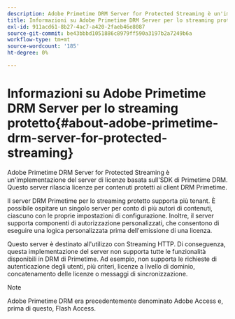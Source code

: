 ```yaml
---
description: Adobe Primetime DRM Server for Protected Streaming è un'implementazione del server di licenze basata sull'SDK di Primetime DRM. Questo server rilascia licenze per contenuti protetti ai client DRM Primetime.
title: Informazioni su Adobe Primetime DRM Server per lo streaming protetto
exl-id: 911acd61-8b27-4ac7-a420-2faeb46e8087
source-git-commit: be43bbbd1051886c8979ff590a3197b2a7249b6a
workflow-type: tm+mt
source-wordcount: '185'
ht-degree: 0%

---
```


# Informazioni su Adobe Primetime DRM Server per lo streaming protetto{#about-adobe-primetime-drm-server-for-protected-streaming}

Adobe Primetime DRM Server for Protected Streaming è un&#39;implementazione del server di licenze basata sull&#39;SDK di Primetime DRM. Questo server rilascia licenze per contenuti protetti ai client DRM Primetime.

Il server DRM Primetime per lo streaming protetto supporta più tenant. È possibile ospitare un singolo server per conto di più autori di contenuti, ciascuno con le proprie impostazioni di configurazione. Inoltre, il server supporta componenti di autorizzazione personalizzati, che consentono di eseguire una logica personalizzata prima dell&#39;emissione di una licenza.

Questo server è destinato all&#39;utilizzo con Streaming HTTP. Di conseguenza, questa implementazione del server non supporta tutte le funzionalità disponibili in DRM di Primetime. Ad esempio, non supporta le richieste di autenticazione degli utenti, più criteri, licenze a livello di dominio, concatenamento delle licenze o messaggi di sincronizzazione.

>[!NOTE]
>
>Adobe Primetime DRM era precedentemente denominato Adobe Access e, prima di questo, Flash Access.

